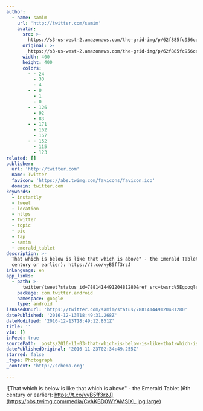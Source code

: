 ```yaml
---
author:
  - name: samim
    url: 'http://twitter.com/samim'
    avatar:
      src: >-
        https://s3-us-west-2.amazonaws.com/the-grid-img/p/62f885fc956ce15c507fb6253b82cb6093278899.jpg
      original: >-
        https://s3-us-west-2.amazonaws.com/the-grid-img/p/62f885fc956ce15c507fb6253b82cb6093278899.jpg
      width: 400
      height: 400
      colors:
        - - 24
          - 30
          - 4
        - - 0
          - 1
          - 0
        - - 126
          - 92
          - 83
        - - 171
          - 162
          - 167
        - - 152
          - 115
          - 123
related: []
publisher:
  url: 'http://twitter.com'
  name: Twitter
  favicon: 'https://abs.twimg.com/favicons/favicon.ico'
  domain: twitter.com
keywords:
  - instantly
  - tweet
  - location
  - https
  - twitter
  - topic
  - pic
  - tap
  - samim
  - emerald_tablet
description: >-
  That which is below is like that which is above" - the Emerald Tablet (6th
  century or earlier): https://t.co/vyB5ff3rzJ
inLanguage: en
app_links:
  - path: >-
      twitter/tweet?status_id=788141449120481280&ref_src=twsrc%5Egoogle%7Ctwcamp%5Eandroidseo%7Ctwgr%5Estatus%7Ctwterm%5E788141449120481280
    package: com.twitter.android
    namespace: google
    type: android
isBasedOnUrl: 'https://twitter.com/samim/status/788141449120481280'
datePublished: '2016-12-13T18:49:31.268Z'
dateModified: '2016-12-13T18:49:12.851Z'
title: ''
via: {}
inFeed: true
sourcePath: _posts/2016-11-03-that-which-is-below-is-like-that-which-is-above-the-emera.md
datePublishedOriginal: '2016-11-23T02:34:49.255Z'
starred: false
_type: Photograph
_context: 'http://schema.org'

---
```

![That which is below is like that which is above" - the Emerald Tablet (6th century or earlier): https://t.co/vyB5ff3rzJ](https://pbs.twimg.com/media/CvAKBD0WYAMSlXL.jpg:large)